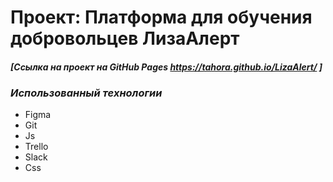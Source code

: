 
# **Проект: Платформа для обучения добровольцев ЛизаАлерт**

#### *[Ссылка на проект на GitHub Pages https://tahora.github.io/LizaAlert/ ]*


### *Использованный технологии*

* Figma
* Git
* Js
* Trello
* Slack
* Css
